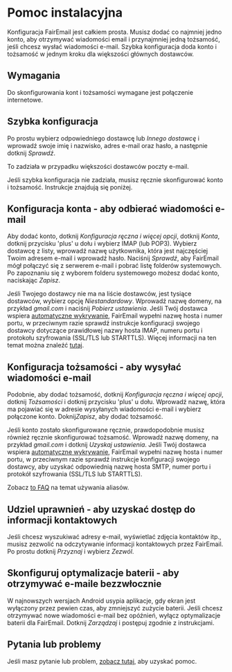 # Pomoc instalacyjna

Konfiguracja FairEmail jest całkiem prosta. Musisz dodać co najmniej jedno konto, aby otrzymywać wiadomości email i przynajmniej jedną tożsamość, jeśli chcesz wysłać wiadomości e-mail. Szybka konfiguracja doda konto i tożsamość w jednym kroku dla większości głównych dostawców.

## Wymagania

Do skonfigurowania kont i tożsamości wymagane jest połączenie internetowe.

## Szybka konfiguracja

Po prostu wybierz odpowiedniego dostawcę lub *Innego dostawcę* i wprowadź swoje imię i nazwisko, adres e-mail oraz hasło, a następnie dotknij *Sprawdź*.

To zadziała w przypadku większości dostawców poczty e-mail.

Jeśli szybka konfiguracja nie zadziała, musisz ręcznie skonfigurować konto i tożsamość. Instrukcje znajdują się poniżej.

## Konfiguracja konta - aby odbierać wiadomości e-mail

Aby dodać konto, dotknij *Konfiguracja ręczna i więcej opcji*, dotknij *Konta*, dotknij przycisku 'plus' u dołu i wybierz IMAP (lub POP3). Wybierz dostawcę z listy, wprowadź nazwę użytkownika, która jest najczęściej Twoim adresem e-mail i wprowadź hasło. Naciśnij *Sprawdź*, aby FairEmail mógł połączyć się z serwerem e-mail i pobrać listę folderów systemowych. Po zapoznaniu się z wyborem folderu systemowego możesz dodać konto, naciskając *Zapisz*.

Jeśli Twojego dostawcy nie ma na liście dostawców, jest tysiące dostawców, wybierz opcję *Niestandardowy*. Wprowadź nazwę domeny, na przykład *gmail.com* i naciśnij *Pobierz ustawienia*. Jeśli Twój dostawca wspiera [automatyczne wykrywanie](https://tools.ietf.org/html/rfc6186), FairEmail wypełni nazwę hosta i numer portu, w przeciwnym razie sprawdź instrukcje konfiguracji swojego dostawcy dotyczące prawidłowej nazwy hosta IMAP, numeru portu i protokołu szyfrowania (SSL/TLS lub STARTTLS). Więcej informacji na ten temat można znaleźć [tutaj](https://github.com/M66B/FairEmail/blob/master/FAQ.md#authorizing-accounts).

## Konfiguracja tożsamości - aby wysyłać wiadomości e-mail

Podobnie, aby dodać tożsamość, dotknij *Konfiguracja ręczna i więcej opcji*, dotknij *Tożsamości* i dotknij przycisku 'plus' u dołu. Wprowadź nazwę, która ma pojawiać się w adresie wysyłanych wiadomości e-mail i wybierz połączone konto. Doknij*Zapisz*, aby dodać tożsamość.

Jeśli konto zostało skonfigurowane ręcznie, prawdopodobnie musisz również ręcznie skonfigurować tożsamość. Wprowadź nazwę domeny, na przykład *gmail.com* i dotknij *Uzyskaj ustawienia*. Jeśli Twój dostawca wspiera [automatyczne wykrywanie](https://tools.ietf.org/html/rfc6186), FairEmail wypełni nazwę hosta i numer portu, w przeciwnym razie sprawdź instrukcje konfiguracji swojego dostawcy, aby uzyskać odpowiednią nazwę hosta SMTP, numer portu i protokół szyfrowania (SSL/TLS lub STARTTLS).

Zobacz [to FAQ](https://github.com/M66B/FairEmail/blob/master/FAQ.md#FAQ9) na temat używania aliasów.

## Udziel uprawnień - aby uzyskać dostęp do informacji kontaktowych

Jeśli chcesz wyszukiwać adresy e-mail, wyświetlać zdjęcia kontaktów itp., musisz zezwolić na odczytywanie informacji kontaktowych przez FairEmail. Po prostu dotknij *Przyznaj* i wybierz *Zezwól*.

## Skonfiguruj optymalizacje baterii - aby otrzymywać e-maile bezzwłocznie

W najnowszych wersjach Android usypia aplikacje, gdy ekran jest wyłączony przez pewien czas, aby zmniejszyć zużycie baterii. Jeśli chcesz otrzymywać nowe wiadomości e-mail bez opóźnień, wyłącz optymalizacje baterii dla FairEmail. Dotknij *Zarządzaj* i postępuj zgodnie z instrukcjami.

## Pytania lub problemy

Jeśli masz pytanie lub problem, [zobacz tutaj](https://github.com/M66B/FairEmail/blob/master/FAQ.md), aby uzyskać pomoc.